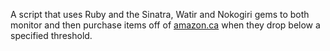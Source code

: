 A script that uses Ruby and the Sinatra, Watir and Nokogiri gems to both monitor and then purchase items off of [amazon.ca](https://www.amazon.ca) when they drop below a specified threshold.
